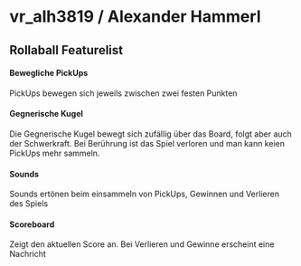 # vr_alh3819 / Alexander Hammerl
## Rollaball Featurelist
#### Bewegliche PickUps
PickUps bewegen sich jeweils zwischen zwei festen Punkten
#### Gegnerische Kugel
Die Gegnerische Kugel bewegt sich zufällig über das Board, folgt aber auch der Schwerkraft.
Bei Berührung ist das Spiel verloren und man kann keien PickUps mehr sammeln.
#### Sounds
Sounds ertönen beim einsammeln von PickUps, Gewinnen und Verlieren des Spiels
#### Scoreboard
Zeigt den aktuellen Score an. Bei Verlieren und Gewinne erscheint eine Nachricht

